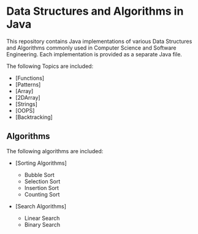 # Data Structures and Algorithms in Java

This repository contains Java implementations of various Data Structures and
Algorithms commonly used in Computer Science and Software Engineering. Each
implementation is provided as a separate Java file.

The following Topics are included:

- [Functions]
- [Patterns]
- [Array]
- [2DArray]
- [Strings]
- [OOPS]
- [Backtracking]

## Algorithms

The following algorithms are included:

- [Sorting Algorithms]

  - Bubble Sort
  - Selection Sort
  - Insertion Sort
  - Counting Sort

- [Search Algorithms]
  - Linear Search
  - Binary Search
